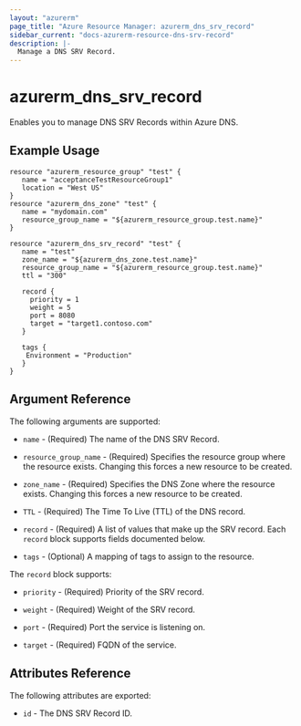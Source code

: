 ```yaml
---
layout: "azurerm"
page_title: "Azure Resource Manager: azurerm_dns_srv_record"
sidebar_current: "docs-azurerm-resource-dns-srv-record"
description: |-
  Manage a DNS SRV Record.
---
```


# azurerm\_dns\_srv\_record

Enables you to manage DNS SRV Records within Azure DNS.

## Example Usage

```
resource "azurerm_resource_group" "test" {
   name = "acceptanceTestResourceGroup1"
   location = "West US"
}
resource "azurerm_dns_zone" "test" {
   name = "mydomain.com"
   resource_group_name = "${azurerm_resource_group.test.name}"
}

resource "azurerm_dns_srv_record" "test" {
   name = "test"
   zone_name = "${azurerm_dns_zone.test.name}"
   resource_group_name = "${azurerm_resource_group.test.name}"
   ttl = "300"
   
   record {
   	 priority = 1
   	 weight = 5
   	 port = 8080
     target = "target1.contoso.com"
   }
   
   tags {
    Environment = "Production"
   }
}
```
## Argument Reference

The following arguments are supported:

* `name` - (Required) The name of the DNS SRV Record.

* `resource_group_name` - (Required) Specifies the resource group where the resource exists. Changing this forces a new resource to be created.

* `zone_name` - (Required) Specifies the DNS Zone where the resource exists. Changing this forces a new resource to be created.

* `TTL` - (Required) The Time To Live (TTL) of the DNS record.

* `record` - (Required) A list of values that make up the SRV record. Each `record` block supports fields documented below.

* `tags` - (Optional) A mapping of tags to assign to the resource. 

The `record` block supports:

* `priority` - (Required) Priority of the SRV record.

* `weight` - (Required) Weight of the SRV record.

* `port` - (Required) Port the service is listening on.

* `target` - (Required) FQDN of the service.


## Attributes Reference

The following attributes are exported:

* `id` - The DNS SRV Record ID.
